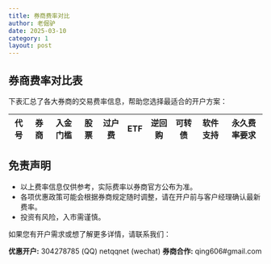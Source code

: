 ```yaml
---
title: 券商费率对比
author: 老倔驴
date: 2025-03-10
category: 1
layout: post
---
```


## 券商费率对比表

下表汇总了各大券商的交易费率信息，帮助您选择最适合的开户方案：

<div class="table-responsive">
  <table id="brokerTable" class="table table-striped table-bordered">
    <thead>
      <tr>
        <th>代号</th>
        <th>券商</th>
        <th>入金门槛</th>
        <th>股票</th>
        <th>过户费</th>
        <th>ETF</th>
        <th>逆回购</th>
        <th>可转债</th>
        <th>软件支持</th>
        <th>永久费率要求</th>
      </tr>
    </thead>
    <tbody></tbody>
  </table>
</div>

<script>
// 数据定义
const brokerData = [
    {
        "代号": "01号",
        "券商": "国S\n江西国资首家上市 ",
        "入金门槛": "1.5w",
        "股票": "万0.854 兔5\n1元起",
        "过户费": "沪万0.1,深免",
        "ETF": "万0.5兔5 \n1元起",
        "逆回购": "1折",
        "可转债": "万0.5兔5 \n1元起",
        "软件支持": "✅同花顺 \n✅通达信",
        "永久费率要求": "入金1.5W，保持20个交易日，且股票类交易至少一次"
    },
    {
        "代号": "02号",
        "券商": "CC\n费率最低",
        "入金门槛": "1.5w",
        "股票": "万0.75兔5\n1元起",
        "过户费": "沪深万0.1",
        "ETF": "万0.5兔5\n0.1元起",
        "逆回购": "1折",
        "可转债": "沪万0.44\n深万0.8兔5 \n0.5起",
        "软件支持": "✅同花顺 \n✅通达信",
        "永久费率要求": "入金1.5W，保持2个月，日均资产不低于1.3W，自动转永久"
    },
    {
        "代号": "03号",
        "券商": "银H\n头部券商",
        "入金门槛": "1.5w",
        "股票": "万0.854 \n5元起步",
        "过户费": "沪万0.1,深免",
        "ETF": "万0.5 免5\n0.01起",
        "逆回购": "1折",
        "可转债": "万0.5 , 5元起",
        "软件支持": "✅同花顺 \n✅通达信",
        "永久费率要求": "入金1.5万以上，月日均资产1.5W以上(连续保持2个月)，且交易2000以上股票或者权益类ETF稳妥达标!自动转永久低佣!!"
    },
    {
        "代号": "04号",
        "券商": "华T \n头部券商 APP好用",
        "入金门槛": "1.5w",
        "股票": "万1.154",
        "过户费": "沪万0.1,深免",
        "ETF": "万 1",
        "逆回购": "1折",
        "可转债": "万0.4 免5",
        "软件支持": "✅同花顺 \n✅通达信",
        "永久费率要求": "入金1.5W，30日保持活跃，累计偏股型交易额累计1W"
    },
    {
        "代号": "10号",
        "券商": "国 J \n50w开量化",
        "入金门槛": "30w",
        "股票": "0.854",
        "过户费": "沪万0.1,深免",
        "ETF": "万0.5棉5 \n0.5起",
        "逆回购": "1折",
        "可转债": "万0.5 0.1 元起",
        "软件支持": "✅同花顺 \n✅通达信PC",
        "永久费率要求": "入金30w起,保持3个半月，股票持仓5成。 (入金50W送永久Level2,独立高速通道，送量化QMT和Ptrade)"
    },
    {
        "代号": "11号",
        "券商": "国T\n头部券商",
        "入金门槛": "50w",
        "股票": "万0.85免五\n0元起",
        "过户费": "沪万0.1,深免",
        "ETF": "万0.5兔五\n0.01元起",
        "逆回购": "1折",
        "可转债": "万0.6， 0.1起",
        "软件支持": "✅同花顺 \n✅通达信PC",
        "永久费率要求": "入金50W，保持3个月，自动转永久。必须首开"
    },
    {
        "代号": "12号",
        "券商": "长J \n腰部 国企上市",
        "入金门槛": "30w",
        "股票": "万0.854M5 \n0元起",
        "过户费": "沪深万0.1",
        "ETF": "万0.6M5 \n0元起",
        "逆回购": "1折",
        "可转债": "万0.5M5 0元起",
        "软件支持": "✅同花顺",
        "永久费率要求": "入金30W，保持30日，最少一次股票型交易。 (北交所万2.25M5，港股通万1M5,新客理财，5万/10万固定年化6%)"
    },
    {
        "代号": "13号",
        "券商": "H * \n送半年 L2 国企上市",
        "入金门槛": "20w",
        "股票": "万0.85兔5 \n0.01元起",
        "过户费": "沪万0.1,深免",
        "ETF": "万0.5兔5 \n0.01元起",
        "逆回购": "1折",
        "可转债": "万0.5兔5 \n沪1深0.01起",
        "软件支持": "✅手机同花顺 \n✅手机通达信",
        "永久费率要求": "入金20W，月内至少一次8成仓位获得永久费率优惠。北交所万2M5，港股通万1不免5，期权2元（四川身份证不能开）"
    }
];

// 渲染表格函数
function renderBrokerTable() {
    const tableBody = document.querySelector('#brokerTable tbody');
    tableBody.innerHTML = '';
    
    brokerData.forEach(broker => {
        const row = document.createElement('tr');
        
        // 获取表头的列名
        const headers = ['代号', '券商', '入金门槛', '股票', '过户费', 'ETF', '逆回购', '可转债', '软件支持', '永久费率要求'];
        
        headers.forEach(header => {
            const cell = document.createElement('td');
            // 将换行符转换为<br>标签
            cell.innerHTML = broker[header].replace(/\n/g, '<br>');
            row.appendChild(cell);
        });
        
        tableBody.appendChild(row);
    });
}

// 页面加载完成后渲染表格
document.addEventListener('DOMContentLoaded', function() {
    renderBrokerTable();
    
    // 添加表格样式
    const style = document.createElement('style');
    style.textContent = `
        .table-responsive {
            overflow-x: auto;
            margin: 20px 0;
        }
        .table {
            width: 100%;
            border-collapse: collapse;
            font-size: 14px;
        }
        .table th, .table td {
            padding: 12px;
            text-align: left;
            border: 1px solid #ddd;
            vertical-align: top;
        }
        .table th {
            background-color: #f8f8f8;
            font-weight: bold;
            white-space: nowrap;
        }
        .table tr:nth-child(even) {
            background-color: #f9f9f9;
        }
        .table tr:hover {
            background-color: #f1f1f1;
        }
        /* 针对移动设备的响应式设计 */
        @media (max-width: 768px) {
            .table th, .table td {
                padding: 8px;
                font-size: 12px;
            }
        }
    `;
    document.head.appendChild(style);
});
</script>

## 免责声明

* 以上费率信息仅供参考，实际费率以券商官方公布为准。
* 各项优惠政策可能会根据券商规定随时调整，请在开户前与客户经理确认最新费率。
* 投资有风险，入市需谨慎。

如果您有开户需求或想了解更多详情，请联系我们：

**优惠开户:**  304278785 (QQ) netqqnet (wechat)
**券商合作:**  qing606#gmail.com